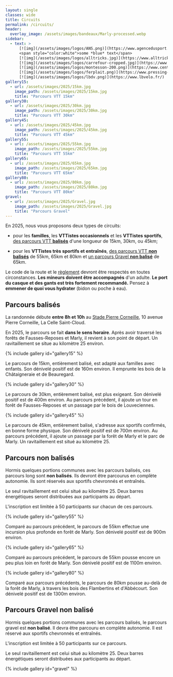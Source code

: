 ```yaml
---
layout: single
classes: wide
title: Circuits
permalink: /circuits/
header:
  overlay_image: /assets/images/bandeaux/Marly-processed.webp
sidebar:
  - text: >
      [![img](/assets/images/logos/ANS.png)](https://www.agencedusport.fr/)
      <span style="color:white">some *blue* text</span>
      [![img](/assets/images/logos/alltricks.jpg)](https://www.alltricks.fr/)
      [![img](/assets/images/logos/carrefour-cropped.jpg)](https://www.carrefour.fr/)
      [![img](/assets/images/logos/montesson-200.png)](https://www.centre-commercial.fr/carrefour-montesson/boutiques/)
      [![img](/assets/images/logos/ferplait.png)](https://www.pressing-fer-plait-yvelines.fr/)
      [![img](/assets/images/logos/lbdv.png)](https://www.lbvelo.fr/)
gallery15:
  - url: /assets/images/2025/15km.jpg
    image_path: /assets/images/2025/15km.jpg
    title: "Parcours VTT 15km"
gallery30:
  - url: /assets/images/2025/30km.jpg
    image_path: /assets/images/2025/30km.jpg
    title: "Parcours VTT 30km"
gallery45:
  - url: /assets/images/2025/45km.jpg
    image_path: /assets/images/2025/45km.jpg
    title: "Parcours VTT 45km"
gallery55:
  - url: /assets/images/2025/55km.jpg
    image_path: /assets/images/2025/55km.jpg
    title: "Parcours VTT 55km"
gallery65:
  - url: /assets/images/2025/65km.jpg
    image_path: /assets/images/2025/65km.jpg
    title: "Parcours VTT 65km"
gallery80:
  - url: /assets/images/2025/80km.jpg
    image_path: /assets/images/2025/80km.jpg
    title: "Parcours VTT 80km"
gravel:
  - url: /assets/images/2025/Gravel.jpg
    image_path: /assets/images/2025/Gravel.jpg
    title: "Parcours Gravel"
---
```


En 2025, nous vous proposons deux types de circuits:

+ pour les **familles**,
  les **VTTistes occasionnels**
  et les **VTTistes sportifs**,
  [des parcours VTT **balisés**](#parcours-balisés)
  d'une longueur de 15km, 30km, ou 45km;

+ pour les **VTTistes très sportifs et entraînés**,
  [des parcours VTT **non balisés**](#parcours-non-balisés)
  de 55km, 65km et 80km
  et [un parcours Gravel **non balisé**](#parcours-gravel-non-balisé)
  de 65km.

Le code de la route et le [règlement](/reglement/)
devront être respectés en toutes circonstances.
**Les mineurs doivent être accompagnés** d'un adulte.
**Le port du casque et des gants est très fortement recommandé.**
Pensez à **emmener de quoi vous hydrater** (bidon ou poche à eau).

## Parcours balisés

La randonnée débute **entre 8h et 10h**
au [Stade Pierre Corneille](/situation/),
10 avenue Pierre Corneille,
La Celle Saint-Cloud.

En 2025, le parcours se fait **dans le sens horaire**. Après avoir
traversé les forêts de Fausses-Reposes et Marly, il revient à son
point de départ. Un ravitaillement se situe au kilomètre 25 environ.

{% include gallery id="gallery15" %}

Le parcours de 15km, entièrement balisé,
est adapté aux familles avec enfants.
Son dénivelé positif est de 160m environ.
Il emprunte les bois de la Châtaigneraie et de Beauregard.

{% include gallery id="gallery30" %}

Le parcours de 30km, entièrement balisé,
est plus exigeant.
Son dénivelé positif est de 400m environ.
Au parcours précédent, il ajoute un tour en forêt de Fausses-Reposes
et un passage par le bois de Louveciennes.

{% include gallery id="gallery45" %}

Le parcours de 45km, entièrement balisé,
s'adresse aux sportifs confirmés,
en bonne forme physique.
Son dénivelé positif est de 700m environ.
Au parcours précédent, il ajoute un passage
par la forêt de Marly et le parc de Marly.
Un ravitaillement est situé au kilomètre 25.

## Parcours non balisés

Hormis quelques portions communes avec les parcours balisés, ces parcours long
sont **non balisés**. Ils devront être parcourus en complète autonomie. Ils
sont réservés aux sportifs chevronnés et entraînés.

Le seul ravitaillement est celui situé au kilomètre 25. Deux barres
énergétiques seront distribuées aux participants au départ.

L'inscription est limitée à 50 participants sur chacun de ces parcours.

{% include gallery id="gallery55" %}

Comparé au parcours précédent,
le parcours de 55km effectue une incursion plus profonde en forêt de Marly.
Son dénivelé positif est de 900m environ.

{% include gallery id="gallery65" %}

Comparé au parcours précédent,
le parcours de 55km pousse encore un peu plus loin en forêt de Marly.
Son dénivelé positif est de 1100m environ.

{% include gallery id="gallery80" %}

Comparé aux parcours précédents,
le parcours de 80km pousse au-delà de la forêt de Marly,
à travers les bois des Flambertins et d'Abbécourt.
Son dénivelé positif est de 1300m environ.

## Parcours Gravel non balisé

Hormis quelques portions communes avec les parcours balisés, le parcours
gravel est **non balisé**. Il devra être parcouru en complète autonomie.
Il est réservé aux sportifs chevronnés et entraînés.

L'inscription est limitée à 50 participants sur ce parcours.

Le seul ravitaillement est celui situé au kilomètre 25. Deux barres
énergétiques seront distribuées aux participants au départ.

{% include gallery id="gravel" %}
